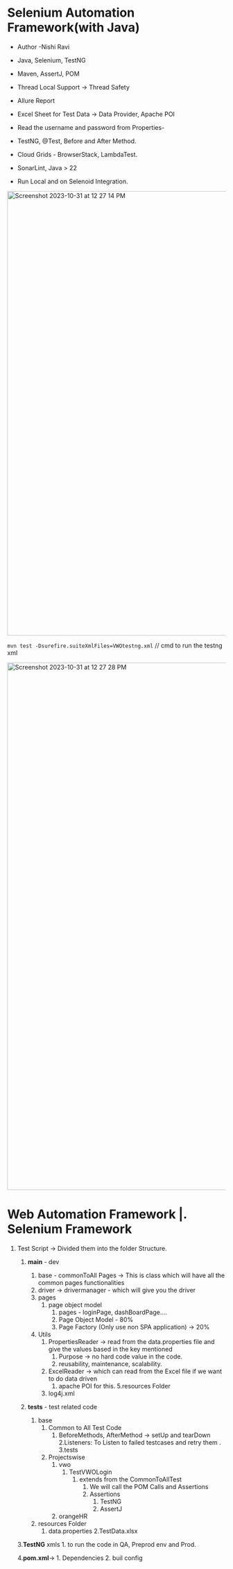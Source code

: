 # Selenium Automation Framework(with Java)

- Author -Nishi Ravi

- Java, Selenium, TestNG
- Maven, AssertJ, POM
- Thread Local Support → Thread Safety
- Allure Report
- Excel Sheet for Test Data → Data Provider, Apache POI
- Read the username and password from Properties-
- TestNG, @Test, Before and After Method.
- Cloud Grids - BrowserStack, LambdaTest.
- SonarLint, Java > 22
- Run Local and on Selenoid Integration.

<img width="1024" alt="Screenshot 2023-10-31 at 12 27 14 PM" src="https://github.com/PramodDutta/AdvanceSeleniumFrameworkTTA/assets/1409610/02b0ef3b-1165-46cf-8c9d-89e41b17032f">


`mvn test -Dsurefire.suiteXmlFiles=VWOtestng.xml` // cmd to run the testng xml 

<img width="1215" alt="Screenshot 2023-10-31 at 12 27 28 PM" src="https://github.com/PramodDutta/AdvanceSeleniumFrameworkTTA/assets/1409610/b0905741-d88d-4559-93c2-65433e668170">

# **Web Automation Framework |. Selenium  Framework**

1. Test Script -> Divided them into the folder Structure.
    1. **main** - dev
        1. base - commonToAll Pages -> This is class which will have all the common pages functionalities
        2. driver -> drivermanager - which will give you the driver
        3. pages
            1. page object model
                1.  pages - loginPage, dashBoardPage....
                2. Page Object Model - 80%
                3. Page Factory (Only use non SPA application)  -> 20%
        4. Utils
            1. PropertiesReader -> read from the data.properties file and give the values based in the key mentioned
                1. Purpose -> no hard code value in the code.
                2. reusability, maintenance, scalability.
            2. ExcelReader -> which can read from the Excel file if we want to do data driven
                1. apache POI for this.
        5.resources Folder
           1. log4j.xml
        
    2. **tests** - test related code
        1. base
            1. Common to All Test Code
                1. BeforeMethods, AfterMethod -> setUp and tearDown
        2.Listeners: To Listen to failed testcases and retry them .
        3.tests
            1. Projectswise
                1. vwo
                    1. TestVWOLogin
                        1. extends from the CommonToAllTest
                            1. We will call the POM Calls and Assertions
                            2. Assertions
                                1. TestNG
                                2. AssertJ
                2. orangeHR
        4. resources Folder
            1. data.properties
            2.TestData.xlsx


   3.**TestNG** xmls
        1. to run the code in QA, Preprod env and Prod.


   4.**pom.xml**->
           1. Dependencies
           2. buil config
   
